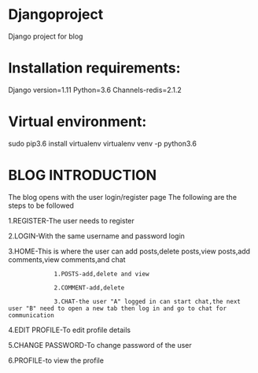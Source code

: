 # Djangoproject
Django project for blog 

# Installation requirements:

Django version=1.11
Python=3.6
Channels-redis=2.1.2

# Virtual environment:

sudo pip3.6 install virtualenv
virtualenv venv -p python3.6

# BLOG INTRODUCTION
The blog opens with the user login/register page
The following are the steps to be followed

1.REGISTER-The user needs to register 

2.LOGIN-With the same username and password login

3.HOME-This is where the user can add posts,delete posts,view posts,add comments,view comments,and chat

                 1.POSTS-add,delete and view
  
                 2.COMMENT-add,delete
  
                 3.CHAT-the user "A" logged in can start chat,the next user "B" need to open a new tab then log in and go to chat for communication
  
4.EDIT PROFILE-To edit profile details

5.CHANGE PASSWORD-To change password of the user

6.PROFILE-to view the profile
  
